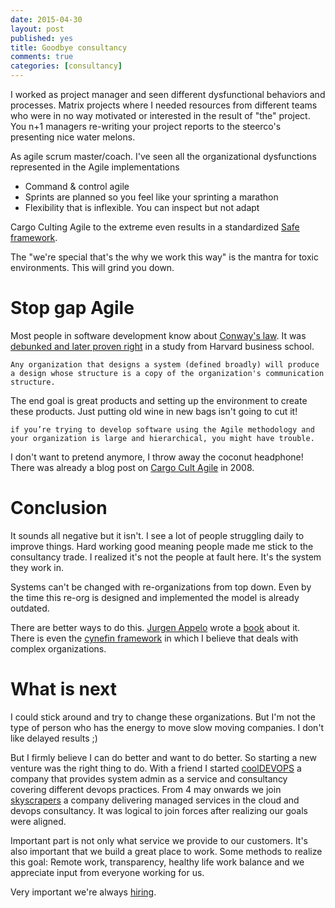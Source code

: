 ```yaml
---
date: 2015-04-30
layout: post
published: yes
title: Goodbye consultancy
comments: true
categories: [consultancy]
---
```

I worked as project manager and  seen different dysfunctional behaviors and processes. Matrix projects where I needed resources from different teams who were in no way motivated or interested in the result of "the" project. You n+1 managers re-writing your project reports to the steerco's presenting nice water melons.

As agile scrum master/coach. I've seen all the organizational dysfunctions represented in the Agile implementations

* Command & control agile
* Sprints are planned so you feel like your sprinting a marathon
* Flexibility that is inflexible. You can inspect but not adapt

Cargo Culting Agile to the extreme even results in a standardized [Safe framework](http://www.scaledagileframework.com).

The "we're special that's the why we work this way" is the mantra for toxic environments. This will grind you down.

# Stop gap Agile

Most people in software development know about [Conway's law](http://en.wikipedia.org/wiki/Conway's_law). It was [debunked and later proven right](http://www.thoughtworks.com/insights/blog/demystifying-conways-law) in a study from Harvard business school.

    Any organization that designs a system (defined broadly) will produce a design whose structure is a copy of the organization's communication structure.

The end goal is great products and setting up the environment to create these products. Just putting old wine in new bags isn't going to cut it!

    if you’re trying to develop software using the Agile methodology and your organization is large and hierarchical, you might have trouble.

I don't want to pretend anymore, I throw away the coconut headphone! There was already a blog post on [Cargo Cult Agile](http://www.jamesshore.com/Blog/Cargo-Cult-Agile.html) in 2008.

# Conclusion

It sounds all negative but it isn't. I see a lot of people struggling daily to improve things. Hard working good meaning people made me stick to the consultancy trade. I realized it's not the people at fault here. It's the system they work in.

Systems can't be changed with re-organizations from top down. Even by the time this re-org is designed and implemented the model is already outdated. 

There are better ways to do this. [Jurgen Appelo](http://www.jurgenappelo.com) wrote a [book](http://www.management30.com) about it. There is even the [cynefin framework](http://en.wikipedia.org/wiki/Cynefin) in which I believe that deals with complex organizations.


# What is next 

I could stick around and try to change these organizations. But I'm not the type of person who has the energy to move slow moving companies. I don't like delayed results ;)

But I firmly believe I can do better and want to do better. So starting a new venture was the right thing to do. With a friend I started [coolDEVOPS](http://cooldevops.com) a company that provides system admin as a service and consultancy covering different devops practices. From 4 may onwards we join [skyscrapers](http://skyscrapers.eu) a company delivering managed services in the cloud and devops consultancy. It was logical to join forces after realizing our goals were aligned.

Important part is not only what service we provide to our customers. It's also important that we build a great place to work. Some methods to realize this goal: Remote work, transparency, healthy life work balance and we appreciate input from everyone working for us. 

Very important we're always [hiring](http://skyscrapers.eu/2014/10/23/were-hiring-again-looking-for-a-cloud-engineer/).

